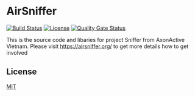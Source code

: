 # AirSniffer
[![Build Status](https://travis-ci.org/doanthuyan/AirSniffer.svg?branch=master)](https://travis-ci.org/doanthuyan/AirSniffer)
[![License](https://img.shields.io/badge/license-MIT-blue.svg?style=flat)](https://github.com/aavn/AirSniffer/blob/master/LICENSE)
[![Quality Gate Status](https://sonarcloud.io/api/project_badges/measure?project=doanthuyan_AirSniffer&metric=alert_status)](https://sonarcloud.io/dashboard?id=doanthuyan_AirSniffer)

This is the source code and libaries for project Sniffer from AxonActive Vietnam.
Please visit https://airsniffer.org/ to get more details how to get involved

## License
[MIT](https://choosealicense.com/licenses/mit/)
